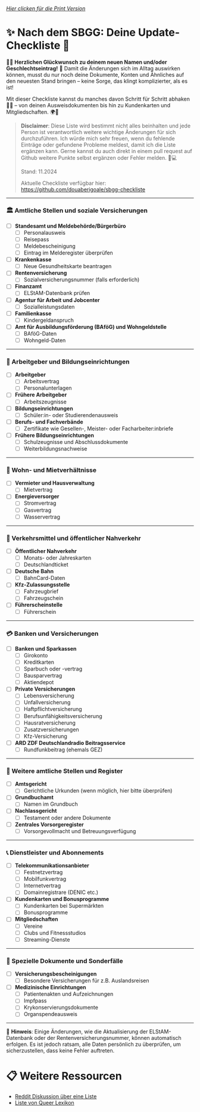 ###### [Hier clicken für die Print Version](https://github.com/douaberigoale/sbgg-checkliste/blob/main/SBGG-Checkliste-Print-Version.pdf)

# ✨ Nach dem SBGG: Deine Update-Checkliste 🎉

🌈✨ **Herzlichen Glückwunsch zu deinem neuen Namen und/oder Geschlechtseintrag!** 🎉 Damit die Änderungen sich im Alltag auswirken können, musst du nur noch deine Dokumente, Konten und Ähnliches auf den neuesten Stand bringen – keine Sorge, das klingt komplizierter, als es ist!

Mit dieser Checkliste kannst du manches davon Schritt für Schritt abhaken 📝✅ – von deinen Ausweisdokumenten bis hin zu Kundenkarten und Mitgliedschaften. 🌍💼


> **Disclaimer**: Diese Liste wird bestimmt nicht alles beinhalten und jede Person ist verantwortlich weitere wichtige Änderungen für sich durchzuführen. Ich würde mich sehr freuen, wenn du fehlende Einträge oder gefundene Probleme meldest, damit ich die Liste ergänzen kann. Gerne kannst du auch direkt in einem pull request auf Github weitere Punkte selbst ergänzen oder Fehler melden. 💖💻
> 
> Stand: 11.2024
> 
>  Aktuelle Checkliste verfügbar hier: https://github.com/douaberigoale/sbgg-checkliste

---

### 🏛️ Amtliche Stellen und soziale Versicherungen
- [ ] **Standesamt und Meldebehörde/Bürgerbüro**
  - [ ] Personalausweis
  - [ ] Reisepass
  - [ ] Meldebescheinigung
  - [ ] Eintrag im Melderegister überprüfen
- [ ] **Krankenkasse**
  - [ ] Neue Gesundheitskarte beantragen
- [ ] **Rentenversicherung**
  - [ ] Sozialversicherungsnummer (falls erforderlich)
- [ ] **Finanzamt**
  - [ ] ELStAM-Datenbank prüfen
- [ ] **Agentur für Arbeit und Jobcenter**
  - [ ] Sozialleistungsdaten
- [ ] **Familienkasse**
  - [ ] Kindergeldanspruch
- [ ] **Amt für Ausbildungsförderung (BAföG) und Wohngeldstelle**
  - [ ] BAföG-Daten
  - [ ] Wohngeld-Daten

---

### 👔 Arbeitgeber und Bildungseinrichtungen
- [ ] **Arbeitgeber**
  - [ ] Arbeitsvertrag
  - [ ] Personalunterlagen
- [ ] **Frühere Arbeitgeber**
  - [ ] Arbeitszeugnisse
- [ ] **Bildungseinrichtungen**
  - [ ] Schüler:in- oder Studierendenausweis
- [ ] **Berufs- und Fachverbände**
  - [ ] Zertifikate wie Gesellen-, Meister- oder Facharbeiter:inbriefe
- [ ] **Frühere Bildungseinrichtungen**
  - [ ] Schulzeugnisse und Abschlussdokumente
  - [ ] Weiterbildungsnachweise
---

### 🏡 Wohn- und Mietverhältnisse
- [ ] **Vermieter und Hausverwaltung**
  - [ ] Mietvertrag
- [ ] **Energieversorger**
  - [ ] Stromvertrag
  - [ ] Gasvertrag
  - [ ] Wasservertrag

---

### 🚉 Verkehrsmittel und öffentlicher Nahverkehr
- [ ] **Öffentlicher Nahverkehr**
  - [ ] Monats- oder Jahreskarten
  - [ ] Deutschlandticket
- [ ] **Deutsche Bahn**
  - [ ] BahnCard-Daten
- [ ] **Kfz-Zulassungsstelle**
  - [ ] Fahrzeugbrief
  - [ ] Fahrzeugschein
- [ ] **Führerscheinstelle**
  - [ ] Führerschein

---

### 💳 Banken und Versicherungen
- [ ] **Banken und Sparkassen**
  - [ ] Girokonto
  - [ ] Kreditkarten
  - [ ] Sparbuch oder -vertrag
  - [ ] Bausparvertrag
  - [ ] Aktiendepot
- [ ] **Private Versicherungen**
  - [ ] Lebensversicherung
  - [ ] Unfallversicherung
  - [ ] Haftpflichtversicherung
  - [ ] Berufsunfähigkeitsversicherung
  - [ ] Hausratversicherung
  - [ ] Zusatzversicherungen
  - [ ] Kfz-Versicherung
- [ ] **ARD ZDF Deutschlandradio Beitragsservice**
  - [ ] Rundfunkbeitrag (ehemals GEZ)

---

### 🏢 Weitere amtliche Stellen und Register
- [ ] **Amtsgericht**
  - [ ] Gerichtliche Urkunden (wenn möglich, hier bitte überprüfen)
- [ ] **Grundbuchamt**
  - [ ] Namen im Grundbuch
- [ ] **Nachlassgericht**
  - [ ] Testament oder andere Dokumente
- [ ] **Zentrales Vorsorgeregister**
  - [ ] Vorsorgevollmacht und Betreuungsverfügung

---

### 📞 Dienstleister und Abonnements
- [ ] **Telekommunikationsanbieter**
  - [ ] Festnetzvertrag
  - [ ] Mobilfunkvertrag
  - [ ] Internetvertrag
  - [ ] Domainregistrare (DENIC etc.)
- [ ] **Kundenkarten und Bonusprogramme**
  - [ ] Kundenkarten bei Supermärkten
  - [ ] Bonusprogramme
- [ ] **Mitgliedschaften**
  - [ ] Vereine
  - [ ] Clubs und Fitnessstudios
  - [ ] Streaming-Dienste

---

### 📂 Spezielle Dokumente und Sonderfälle
- [ ] **Versicherungsbescheinigungen**
  - [ ] Besondere Versicherungen für z.B. Auslandsreisen
- [ ] **Medizinische Einrichtungen**
  - [ ] Patientenakten und Aufzeichnungen
  - [ ] Impfpass
  - [ ] Krykonservierungsdokumente
  - [ ] Organspendeausweis

---

📌 **Hinweis**: Einige Änderungen, wie die Aktualisierung der ELStAM-Datenbank oder der Rentenversicherungsnummer, können automatisch erfolgen. Es ist jedoch ratsam, alle Daten persönlich zu überprüfen, um sicherzustellen, dass keine Fehler auftreten.


# 📋 Weitere Ressourcen
- [Reddit Diskussion über eine Liste](https://old.reddit.com/r/germantrans/comments/1fv5slr/wer_muss_nach_der_v%C3%A4p%C3%A4_kontaktiert_werden/)
- [Liste von Queer Lexikon](https://formulare.queer-lexikon.net/forms/other/Liste-Namensaenderungen-V2-1.pdf)

